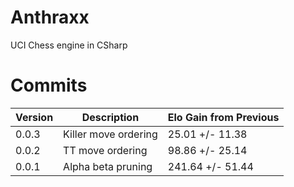 # Anthraxx
 UCI Chess engine in CSharp
# Commits
| Version | Description                     | Elo Gain from Previous |
|---------|---------------------------------|------------------------|
| 0.0.3   | Killer move ordering            | 25.01 +/- 11.38        |
| 0.0.2   | TT move ordering                | 98.86 +/- 25.14        |
| 0.0.1   | Alpha beta pruning              | 241.64 +/- 51.44       |
